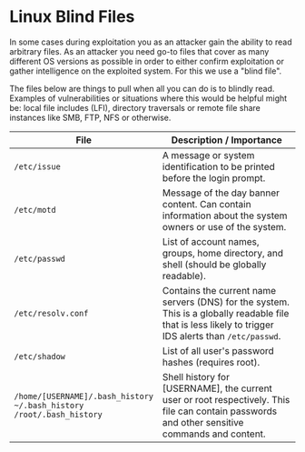 
# Linux Blind Files

In some cases during exploitation you as an attacker gain the ability to read arbitrary files. As an attacker you need go-to files that cover as many different OS versions as possible in order to either confirm exploitation or gather intelligence on the exploited system. For this we use a "blind file".

The files below are things to pull when all you can do is to blindly read. Examples of vulnerabilities or situations where this would be helpful might be: local file includes (LFI), directory traversals or remote file share instances like SMB, FTP, NFS or otherwise.

| File     | Description / Importance |
| -------- | ------------------------ |
| `/etc/issue` | A message or system identification to be printed before the login prompt. |
| `/etc/motd` | Message of the day banner content. Can contain information about the system owners or use of the system. | 
| `/etc/passwd` | List of account names, groups, home directory, and shell (should be globally readable). |
| `/etc/resolv.conf` | Contains the current name servers (DNS) for the system. This is a globally readable file that is less likely to trigger IDS alerts than `/etc/passwd`. |
| `/etc/shadow` | List of all user's password hashes (requires root). |
| `/home/[USERNAME]/.bash_history`<br>`~/.bash_history`<br>`/root/.bash_history` | Shell history for [USERNAME], the current user or root respectively. This file can contain passwords and other sensitive commands and content. |